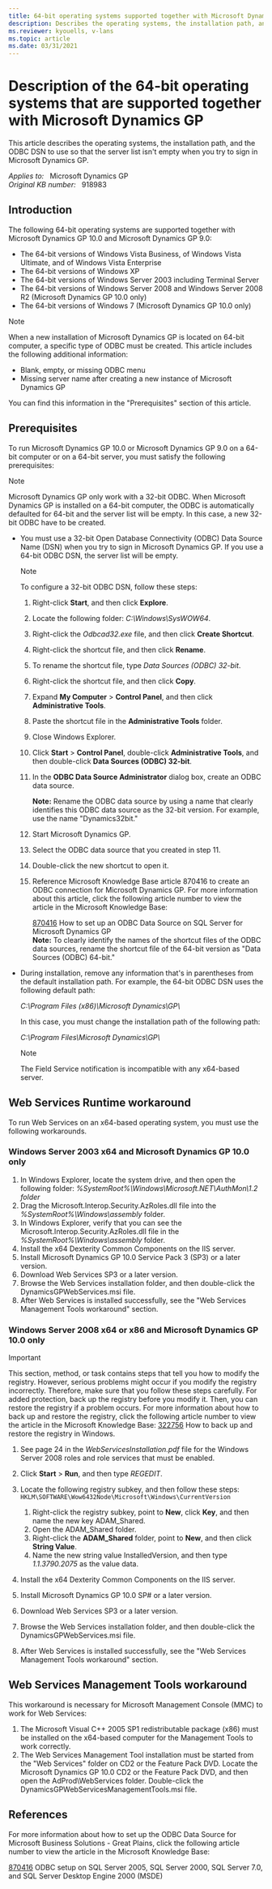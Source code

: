 ```yaml
---
title: 64-bit operating systems supported together with Microsoft Dynamics GP
description: Describes the operating systems, the installation path, and the ODBC DSN to use so that the server list isn't empty when you try to sign in Microsoft Dynamics GP.
ms.reviewer: kyouells, v-lans
ms.topic: article
ms.date: 03/31/2021
---
```

# Description of the 64-bit operating systems that are supported together with Microsoft Dynamics GP

This article describes the operating systems, the installation path, and the ODBC DSN to use so that the server list isn't empty when you try to sign in Microsoft Dynamics GP.

_Applies to:_ &nbsp; Microsoft Dynamics GP  
_Original KB number:_ &nbsp; 918983

## Introduction

The following 64-bit operating systems are supported together with Microsoft Dynamics GP 10.0 and Microsoft Dynamics GP 9.0:

- The 64-bit versions of Windows Vista Business, of Windows Vista Ultimate, and of Windows Vista Enterprise
- The 64-bit versions of Windows XP
- The 64-bit versions of Windows Server 2003 including Terminal Server
- The 64-bit versions of Windows Server 2008 and Windows Server 2008 R2 (Microsoft Dynamics GP 10.0 only)
- The 64-bit versions of Windows 7 (Microsoft Dynamics GP 10.0 only)

> [!NOTE]
> When a new installation of Microsoft Dynamics GP is located on 64-bit computer, a specific type of ODBC must be created. This article includes the following additional information:
>
> - Blank, empty, or missing ODBC menu
> - Missing server name after creating a new instance of Microsoft Dynamics GP
>
> You can find this information in the "Prerequisites" section of this article.

## Prerequisites

To run Microsoft Dynamics GP 10.0 or Microsoft Dynamics GP 9.0 on a 64-bit computer or on a 64-bit server, you must satisfy the following prerequisites:

> [!NOTE]
> Microsoft Dynamics GP only work with a 32-bit ODBC. When Microsoft Dynamics GP is installed on a 64-bit computer, the ODBC is automatically defaulted for 64-bit and the server list will be empty. In this case, a new 32-bit ODBC have to be created.

- You must use a 32-bit Open Database Connectivity (ODBC) Data Source Name (DSN) when you try to sign in Microsoft Dynamics GP. If you use a 64-bit ODBC DSN, the server list will be empty.

    > [!NOTE]
    > To configure a 32-bit ODBC DSN, follow these steps:
    >
    > 1. Right-click **Start**, and then click **Explore**.
    > 1. Locate the following folder: *C:\Windows\SysWOW64*.
    > 1. Right-click the *Odbcad32.exe* file, and then click **Create Shortcut**.
    > 1. Right-click the shortcut file, and then click **Rename**.
    > 1. To rename the shortcut file, type *Data Sources (ODBC) 32-bit*.
    > 1. Right-click the shortcut file, and then click **Copy**.
    > 1. Expand **My Computer** > **Control Panel**, and then click **Administrative Tools**.
    > 1. Paste the shortcut file in the **Administrative Tools** folder.
    > 1. Close Windows Explorer.
    > 1. Click **Start** > **Control Panel**, double-click **Administrative Tools**, and then double-click **Data Sources (ODBC) 32-bit**.
    > 1. In the **ODBC Data Source Administrator** dialog box, create an ODBC data source.
    >
    >    **Note:** Rename the ODBC data source by using a name that clearly identifies this ODBC data source as the 32-bit version. For example, use the name "Dynamics32bit."
    > 1. Start Microsoft Dynamics GP.
    > 1. Select the ODBC data source that you created in step 11.
    > 1. Double-click the new shortcut to open it.
    > 1. Reference Microsoft Knowledge Base article 870416 to create an ODBC connection for Microsoft Dynamics GP. For more information about this article, click the following article number to view the article in the Microsoft Knowledge Base:
    >
    >     [870416](https://support.microsoft.com/help/870416) How to set up an ODBC Data Source on SQL Server for Microsoft Dynamics GP  
    >   **Note:** To clearly identify the names of the shortcut files of the ODBC data sources, rename the shortcut file of the 64-bit version as "Data Sources (ODBC) 64-bit."

- During installation, remove any information that's in parentheses from the default installation path. For example, the 64-bit ODBC DSN uses the following default path:

    *C:\Program Files (x86)\Microsoft Dynamics\GP\\*

    In this case, you must change the installation path of the following path:

    *C:\Program Files\Microsoft Dynamics\GP\\*
    > [!NOTE]
    > The Field Service notification is incompatible with any x64-based server.

## Web Services Runtime workaround

To run Web Services on an x64-based operating system, you must use the following workarounds.

### Windows Server 2003 x64 and Microsoft Dynamics GP 10.0 only

1. In Windows Explorer, locate the system drive, and then open the following folder:
    *%SystemRoot%\Windows\Microsoft.NET\AuthMon\1.2 folder*
1. Drag the Microsoft.Interop.Security.AzRoles.dll file into the *%SystemRoot%\Windows\assembly* folder.
1. In Windows Explorer, verify that you can see the Microsoft.Interop.Security.AzRoles.dll file in the *%SystemRoot%\Windows\assembly* folder.
1. Install the x64 Dexterity Common Components on the IIS server.
1. Install Microsoft Dynamics GP 10.0 Service Pack 3 (SP3) or a later version.
1. Download Web Services SP3 or a later version.
1. Browse the Web Services installation folder, and then double-click the DynamicsGPWebServices.msi file.
1. After Web Services is installed successfully, see the "Web Services Management Tools workaround" section.

### Windows Server 2008 x64 or x86 and Microsoft Dynamics GP 10.0 only

> [!IMPORTANT]
> This section, method, or task contains steps that tell you how to modify the registry. However, serious problems might occur if you modify the registry incorrectly. Therefore, make sure that you follow these steps carefully. For added protection, back up the registry before you modify it. Then, you can restore the registry if a problem occurs. For more information about how to back up and restore the registry, click the following article number to view the article in the Microsoft Knowledge Base: [322756](https://support.microsoft.com/help/322756) How to back up and restore the registry in Windows.

1. See page 24 in the *WebServicesInstallation.pdf* file for the Windows Server 2008 roles and role services that must be enabled.
2. Click **Start** > **Run**, and then type *REGEDIT*.
3. Locate the following registry subkey, and then follow these steps:
    `HKLM\SOFTWARE\Wow6432Node\Microsoft\Windows\CurrentVersion`

    1. Right-click the registry subkey, point to **New**, click **Key**, and then name the new key ADAM_Shared.
    1. Open the ADAM_Shared folder.
    1. Right-click the **ADAM_Shared** folder, point to **New**, and then click **String Value**.
    1. Name the new string value InstalledVersion, and then type *1.1.3790.2075* as the value data.
4. Install the x64 Dexterity Common Components on the IIS server.
5. Install Microsoft Dynamics GP 10.0 SP# or a later version.
6. Download Web Services SP3 or a later version.
7. Browse the Web Services installation folder, and then double-click the DynamicsGPWebServices.msi file.
8. After Web Services is installed successfully, see the "Web Services Management Tools workaround" section.

## Web Services Management Tools workaround

This workaround is necessary for Microsoft Management Console (MMC) to work for Web Services:

1. The Microsoft Visual C++ 2005 SP1 redistributable package (x86) must be installed on the x64-based computer for the Management Tools to work correctly.
2. The Web Services Management Tool installation must be started from the "Web Services" folder on CD2 or the Feature Pack DVD. Locate the Microsoft Dynamics GP 10.0 CD2 or the Feature Pack DVD, and then open the AdProd\WebServices folder. Double-click the DynamicsGPWebServicesManagementTools.msi file.

## References

For more information about how to set up the ODBC Data Source for Microsoft Business Solutions - Great Plains, click the following article number to view the article in the Microsoft Knowledge Base:

[870416](https://support.microsoft.com/help/870416) ODBC setup on SQL Server 2005, SQL Server 2000, SQL Server 7.0, and SQL Server Desktop Engine 2000 (MSDE)

